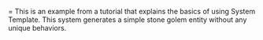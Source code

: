 = This is an example from a tutorial that explains the basics of using System Template. This system generates a simple stone golem entity without any unique behaviors.
